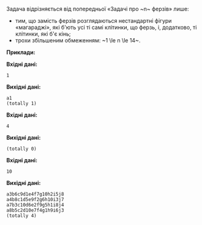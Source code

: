 Задача відрізняється від попередньої «Задачі про ~n~ ферзів» лише:

- тим, що&nbsp;замість ферзів розглядаються нестандартні фігури «магараджі», які б'ють усі ті самі клітинки, що&nbsp;ферзь, і,&nbsp;додатково, ті клітинки, які б'є кінь;
- трохи збільшеним обмеженням: ~1 \le n \le 14~.

**Приклади:**

**Вхідні дані:**
```
1
```

**Вихідні дані:**
```
a1
(totally 1)
```

**Вхідні дані:**
```
4
```

**Вихідні дані:**
```
(totally 0)
```

**Вхідні дані:**
```
10
```

**Вихідні дані:**
```
a3b6c9d1e4f7g10h2i5j8
a4b8c1d5e9f2g6h10i3j7
a7b3c10d6e2f9g5h1i8j4
a8b5c2d10e7f4g1h9i6j3
(totally 4)
```
